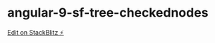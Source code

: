 # angular-9-sf-tree-checkednodes

[Edit on StackBlitz ⚡️](https://stackblitz.com/edit/angular-9-sf-tree-checkednodes)
